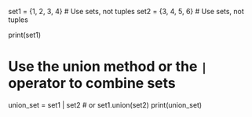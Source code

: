 set1 = {1, 2, 3, 4}  # Use sets, not tuples
set2 = {3, 4, 5, 6}  # Use sets, not tuples

print(set1)

# Use the union method or the `|` operator to combine sets
union_set = set1 | set2  # or set1.union(set2)
print(union_set)